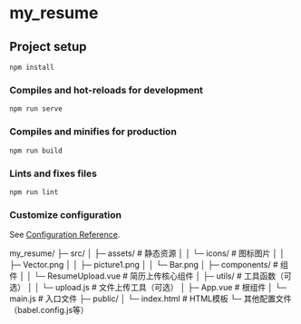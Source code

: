 # my_resume

## Project setup

```
npm install
```

### Compiles and hot-reloads for development

```
npm run serve
```

### Compiles and minifies for production

```
npm run build
```

### Lints and fixes files

```
npm run lint
```

### Customize configuration

See [Configuration Reference](https://cli.vuejs.org/config/).

my_resume/
├─ src/
│  ├─ assets/               # 静态资源
│  │  └─ icons/             # 图标图片
│  │     ├─ Vector.png
│  │     ├─ picture1.png
│  │     └─ Bar.png
│  ├─ components/           # 组件
│  │  └─ ResumeUpload.vue   # 简历上传核心组件
│  ├─ utils/                # 工具函数（可选）
│  │  └─ upload.js          # 文件上传工具（可选）
│  ├─ App.vue               # 根组件
│  └─ main.js               # 入口文件
├─ public/
│  └─ index.html            # HTML模板
└─ 其他配置文件（babel.config.js等）
